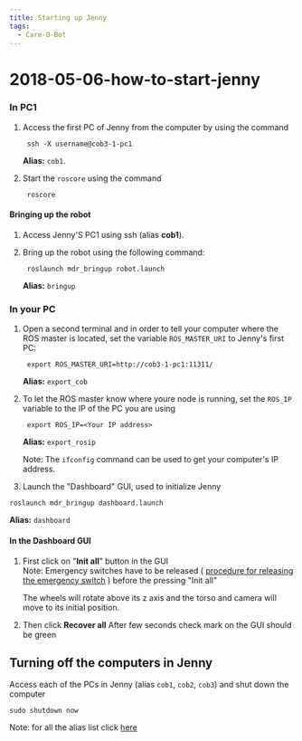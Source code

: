 ```yaml
---
title: Starting up Jenny
tags:
  - Care-O-Bot
---
```


# 2018-05-06-how-to-start-jenny

### In PC1

1. Access the first PC of Jenny from the computer by using the command

   ```text
    ssh -X username@cob3-1-pc1
   ```

   **Alias:** `cob1`.

2. Start the `roscore` using the command

   ```text
    roscore
   ```

#### Bringing up the robot

1. Access Jenny'S PC1 using ssh \(alias **cob1**\).
2. Bring up the robot using the following command:

   ```text
    roslaunch mdr_bringup robot.launch
   ```

   **Alias:** `bringup`

### In your PC

1. Open a second terminal and in order to tell your computer where the ROS master is located, set the variable `ROS_MASTER_URI` to Jenny's first PC:

   ```text
    export ROS_MASTER_URI=http://cob3-1-pc1:11311/
   ```

   **Alias:** `export_cob`

2. To let the ROS master know where youre node is running, set the `ROS_IP` variable to the IP of the PC you are using

   ```text
    export ROS_IP=<Your IP address>
   ```

   **Alias:** `export_rosip`

   Note: The `ifconfig` command can be used to get your computer's IP address.

3. Launch the "Dashboard" GUI, used to initialize Jenny

```text
roslaunch mdr_bringup dashboard.launch
```

**Alias:** `dashboard`

#### In the Dashboard GUI

1. First click on "**Init all**" button in the GUI  
   Note: Emergency switches have to be released \( [procedure for releasing the emergency switch](https://mas.b-it-center.de/gitgate/b-it-bots/bitbots_athome/wikis/jenny/turning-jenny-on-and-off) \) before the pressing "Init all"

   The wheels will rotate above its z axis and the torso and camera will move to its initial position.

2. Then click **Recover all** After few seconds check mark on the GUI should be green

## Turning off the computers in Jenny

Access each of the PCs in Jenny \(alias `cob1`, `cob2`, `cob3`\) and shut down the computer

```text
sudo shutdown now
```

Note: for all the alias list click [here](https://github.com/b-it-bots/wiki/tree/021d5ee127ac33c704fd5bbda1545cbcdf191bdc/_posts/wiki/development/setup/aliases/README.md)

